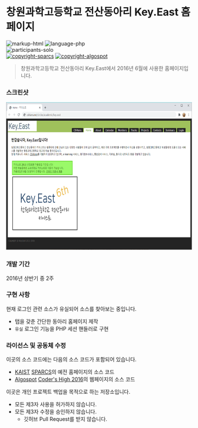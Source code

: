 # 창원과학고등학교 전산동아리 Key.East 홈페이지

![markup-html][markup-html]
![language-php][language-php]
<br>
![participants-solo][participants-solo]
<br>
[![copyright-sparcs][sparcs-image]][sparcs-url]
[![copyright-algospot][algospot-image]][algospot-url]

> 창원과학고등학교 전산동아리 Key.East에서 2016년 6월에 사용한 홈페이지입니다.

### 스크린샷

<img src="/static/screenshot.png" height="400px">

### 개발 기간

2016년 상반기 중 2주

### 구현 사항

현재 로그인 관련 소스가 유실되어 소스를 찾아보는 중입니다.

  * 탭을 갖춘 간단한 동아리 홈페이지 제작
  * `유실` 로그인 기능을 PHP 세션 핸들러로 구현

### 라이선스 및 공동체 수정

이곳의 소스 코드에는 다음의 소스 코드가 포함되어 있습니다.

  * [KAIST][kaist-url] [SPARCS][sparcs-url]의 예전 홈페이지의 소스 코드
  * [Algospot][algospot-url] [Coder's High 2016][coders-high-url]의 웹페이지의 소스 코드

이곳은 개인 프로젝트 백업을 목적으로 하는 저장소입니다.

  * 모든 제3자 사용을 허가하지 않습니다.
  * 모든 제3자 수정을 승인하지 않습니다.
    * 깃허브 Pull Request를 받지 않습니다.

<!-- Image definitions -->
[sparcs-image]: https://img.shields.io/badge/Copyright-SPARCS-eba02a
[algospot-image]: https://img.shields.io/badge/Copyright-Algospot-ff0000
[markup-html]: https://img.shields.io/badge/Markup-HTML-orange
[language-php]: https://img.shields.io/badge/Language-PHP-orange
[participants-solo]: https://img.shields.io/badge/Participants-Solo%20Project-7aa3cc
[kaist-url]: http://kaist.ac.kr
[sparcs-url]: https://sparcs.org
[algospot-url]: https://algospot.com
[coders-high-url]: https://algospot.com/forum/read/3698

